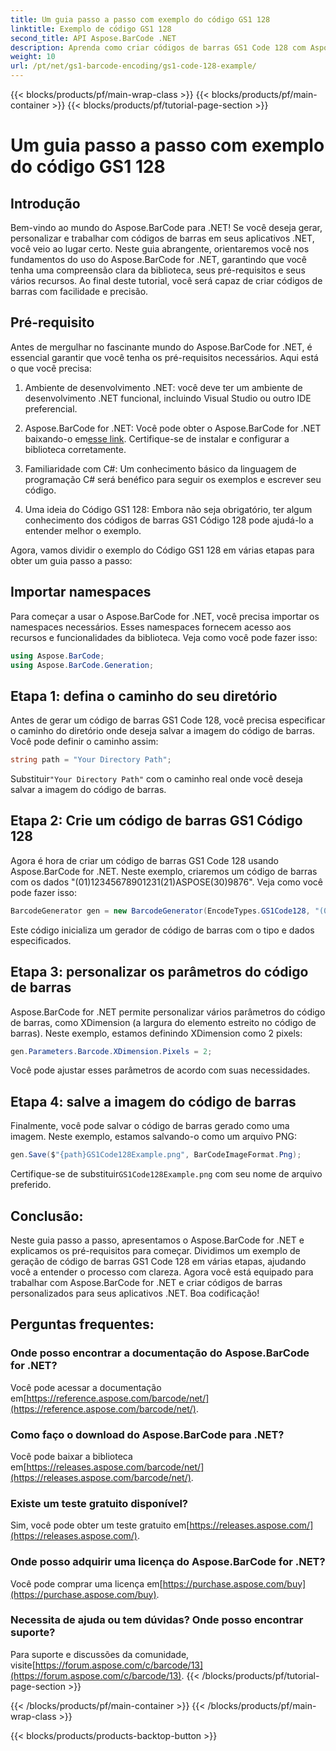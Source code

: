 ```yaml
---
title: Um guia passo a passo com exemplo do código GS1 128
linktitle: Exemplo de código GS1 128
second_title: API Aspose.BarCode .NET
description: Aprenda como criar códigos de barras GS1 Code 128 com Aspose.BarCode for .NET. Guia passo a passo para geração de código de barras em C#. Comece agora!
weight: 10
url: /pt/net/gs1-barcode-encoding/gs1-code-128-example/
---
```


{{< blocks/products/pf/main-wrap-class >}}
{{< blocks/products/pf/main-container >}}
{{< blocks/products/pf/tutorial-page-section >}}

# Um guia passo a passo com exemplo do código GS1 128


## Introdução

Bem-vindo ao mundo do Aspose.BarCode para .NET! Se você deseja gerar, personalizar e trabalhar com códigos de barras em seus aplicativos .NET, você veio ao lugar certo. Neste guia abrangente, orientaremos você nos fundamentos do uso do Aspose.BarCode for .NET, garantindo que você tenha uma compreensão clara da biblioteca, seus pré-requisitos e seus vários recursos. Ao final deste tutorial, você será capaz de criar códigos de barras com facilidade e precisão.

## Pré-requisito
Antes de mergulhar no fascinante mundo do Aspose.BarCode for .NET, é essencial garantir que você tenha os pré-requisitos necessários. Aqui está o que você precisa:

1. Ambiente de desenvolvimento .NET: você deve ter um ambiente de desenvolvimento .NET funcional, incluindo Visual Studio ou outro IDE preferencial.

2.  Aspose.BarCode for .NET: Você pode obter o Aspose.BarCode for .NET baixando-o em[esse link](https://releases.aspose.com/barcode/net/). Certifique-se de instalar e configurar a biblioteca corretamente.

3. Familiaridade com C#: Um conhecimento básico da linguagem de programação C# será benéfico para seguir os exemplos e escrever seu código.

4. Uma ideia do Código GS1 128: Embora não seja obrigatório, ter algum conhecimento dos códigos de barras GS1 Código 128 pode ajudá-lo a entender melhor o exemplo.

Agora, vamos dividir o exemplo do Código GS1 128 em várias etapas para obter um guia passo a passo:

## Importar namespaces
Para começar a usar o Aspose.BarCode for .NET, você precisa importar os namespaces necessários. Esses namespaces fornecem acesso aos recursos e funcionalidades da biblioteca. Veja como você pode fazer isso:

```csharp
using Aspose.BarCode;
using Aspose.BarCode.Generation;
```

## Etapa 1: defina o caminho do seu diretório
Antes de gerar um código de barras GS1 Code 128, você precisa especificar o caminho do diretório onde deseja salvar a imagem do código de barras. Você pode definir o caminho assim:

```csharp
string path = "Your Directory Path";
```

 Substituir`"Your Directory Path"` com o caminho real onde você deseja salvar a imagem do código de barras.

## Etapa 2: Crie um código de barras GS1 Código 128
Agora é hora de criar um código de barras GS1 Code 128 usando Aspose.BarCode for .NET. Neste exemplo, criaremos um código de barras com os dados "(01)12345678901231(21)ASPOSE(30)9876". Veja como você pode fazer isso:

```csharp
BarcodeGenerator gen = new BarcodeGenerator(EncodeTypes.GS1Code128, "(01)12345678901231(21)ASPOSE(30)9876");
```

Este código inicializa um gerador de código de barras com o tipo e dados especificados.

## Etapa 3: personalizar os parâmetros do código de barras
Aspose.BarCode for .NET permite personalizar vários parâmetros do código de barras, como XDimension (a largura do elemento estreito no código de barras). Neste exemplo, estamos definindo XDimension como 2 pixels:

```csharp
gen.Parameters.Barcode.XDimension.Pixels = 2;
```

Você pode ajustar esses parâmetros de acordo com suas necessidades.

## Etapa 4: salve a imagem do código de barras
Finalmente, você pode salvar o código de barras gerado como uma imagem. Neste exemplo, estamos salvando-o como um arquivo PNG:

```csharp
gen.Save($"{path}GS1Code128Example.png", BarCodeImageFormat.Png);
```

 Certifique-se de substituir`GS1Code128Example.png` com seu nome de arquivo preferido.

## Conclusão:
Neste guia passo a passo, apresentamos o Aspose.BarCode for .NET e explicamos os pré-requisitos para começar. Dividimos um exemplo de geração de código de barras GS1 Code 128 em várias etapas, ajudando você a entender o processo com clareza. Agora você está equipado para trabalhar com Aspose.BarCode for .NET e criar códigos de barras personalizados para seus aplicativos .NET. Boa codificação!


## Perguntas frequentes:

### Onde posso encontrar a documentação do Aspose.BarCode for .NET?
 Você pode acessar a documentação em[https://reference.aspose.com/barcode/net/](https://reference.aspose.com/barcode/net/).

### Como faço o download do Aspose.BarCode para .NET?
 Você pode baixar a biblioteca em[https://releases.aspose.com/barcode/net/](https://releases.aspose.com/barcode/net/).

### Existe um teste gratuito disponível?
 Sim, você pode obter um teste gratuito em[https://releases.aspose.com/](https://releases.aspose.com/).

### Onde posso adquirir uma licença do Aspose.BarCode for .NET?
 Você pode comprar uma licença em[https://purchase.aspose.com/buy](https://purchase.aspose.com/buy).

### Necessita de ajuda ou tem dúvidas? Onde posso encontrar suporte?
Para suporte e discussões da comunidade, visite[https://forum.aspose.com/c/barcode/13](https://forum.aspose.com/c/barcode/13).
{{< /blocks/products/pf/tutorial-page-section >}}

{{< /blocks/products/pf/main-container >}}
{{< /blocks/products/pf/main-wrap-class >}}

{{< blocks/products/products-backtop-button >}}
